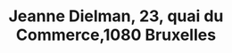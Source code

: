 ---
layout: post
title: Jeanne Dielman, 23, quai du Commerce,1080 Bruxelles
director: Chantal Akerman
year: 1975
cover: jeanne-dielman.jpeg
local_cover: true
imdb_id: tt0073198
---
